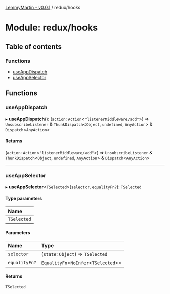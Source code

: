 [LemmyMartin - v0.0.1](../README.md) / redux/hooks

# Module: redux/hooks

## Table of contents

### Functions

- [useAppDispatch](redux_hooks.md#useappdispatch)
- [useAppSelector](redux_hooks.md#useappselector)

## Functions

### useAppDispatch

▸ **useAppDispatch**(): (`action`: `Action`<``"listenerMiddleware/add"``\>) => `UnsubscribeListener` & `ThunkDispatch`<`Object`, `undefined`, `AnyAction`\> & `Dispatch`<`AnyAction`\>

#### Returns

(`action`: `Action`<``"listenerMiddleware/add"``\>) => `UnsubscribeListener` & `ThunkDispatch`<`Object`, `undefined`, `AnyAction`\> & `Dispatch`<`AnyAction`\>

___

### useAppSelector

▸ **useAppSelector**<`TSelected`\>(`selector`, `equalityFn?`): `TSelected`

#### Type parameters

| Name |
| :------ |
| `TSelected` |

#### Parameters

| Name | Type |
| :------ | :------ |
| `selector` | (`state`: `Object`) => `TSelected` |
| `equalityFn?` | `EqualityFn`<`NoInfer`<`TSelected`\>\> |

#### Returns

`TSelected`
